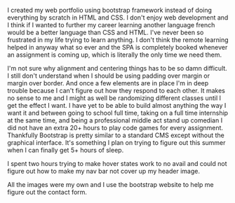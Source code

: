 I created my web portfolio using bootstrap framework instead of doing everything by scratch in HTML and CSS. I don't enjoy web development and I think if I wanted to further my career learning another language french would be a better language than CSS and HTML. I've never been so frustrated in my life trying to learn anything. I don't think the remote learning helped in anyway what so ever and the SPA is completely booked whenever an assignment is coming up, which is literally the only time we need them. 

I'm not sure why alignment and centering things has to be so damn difficult. I still don't understand when I should be using padding over margin or margin over border. And once a few elements are in place I'm in deep trouble because I can't figure out how they respond to each other. It makes no sense to me and I might as well be randomizing different classes until I get the effect I want. I have yet to be able to build almost anything the way I want it and between going to school full time, taking on a full time internship at the same time, and being a professional middle act stand up comedian I did not have an extra 20+ hours to play code games for every assignment. Thankfully Bootstrap is pretty similar to a standard CMS except without the graphical interface. It's something I plan on trying to figure out this summer when I can finally get 5+ hours of sleep.

I spent two hours trying to make hover states work to no avail and could not figure out how to make my nav bar not cover up my header image. 

All the images were my own and I use the bootstrap website to help me figure out the contact form.
